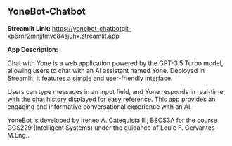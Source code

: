 ## YoneBot-Chatbot

<strong>Streamlit Link: </strong> 
https://yonebot-chatbotgit-xp6rnr2mnjjtmvc84sjuhx.streamlit.app

<strong>App Description: </strong> 

Chat with Yone is a web application powered by the GPT-3.5 Turbo model, allowing users to chat with an AI assistant named Yone. Deployed in Streamlit, it features a simple and user-friendly interface.

Users can type messages in an input field, and Yone responds in real-time, with the chat history displayed for easy reference. This app provides an engaging and informative conversational experience with an AI.

YoneBot is developed by Ireneo A. Catequista III, BSCS3A for the course CCS229 (Intelligent Systems) under the guidance of Louie F. Cervantes M.Eng..
